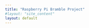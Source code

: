 ```yaml
---
title: "Raspberry Pi Bramble Project"
#layout: "site_content"
layout: default
---
```

<head>
    <meta name="viewport" content="width=device-width, initial-scale=1">
    <title>{{ page.title | default: site.title }}</title>
    <style>
        body {
            font-family: "Lato", sans-serif;
        }

        .sidenav {
            width: 130px;
            position: fixed;
            z-index: 1;
            top: 20px;
            left: 10px;
            background: #eee;
            overflow-x: hidden;
            padding: 8px 0;
        }

        .sidenav a {
            padding: 6px 8px 6px 16px;
            text-decoration: none;
            font-size: 25px;
            color: #2196F3;
            display: block;
        }

        .sidenav a:hover {
            color: #064579;
        }

        .main {
            margin-left: 140px;
            /* Same width as the sidebar + left position in px */
            font-size: 14px;
            /* Increased text to enable scrolling */
            padding: 0px 10px;
        }

        @media screen and (max-height: 450px) {
            .sidenav {
                padding-top: 15px;
            }

            .sidenav a {
                font-size: 18px;
            }
        }
    </style>
</head>
Raspberry Pi Bramble project instructions and notes. See code (including that which generated this site) at [https://github.com/r-spiewak/rpi-bramble](https://github.com/r-spiewak/rpi-bramble).

{% assign sorted_content = site.site_content | sort: "order" %}
{% for page in sorted_content %}
  <h2>
    <a href="{{ site.baseurl }}{{ page.url }}">
      {{ page.title }}
    </a>
  </h2>
  {% comment %}
  <p>{{ page.content | markdownify }}</p>
  {% endcomment %}
{% endfor %}